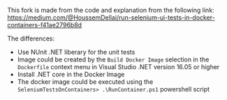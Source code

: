 This fork is made from the code and explanation from the following link:
https://medium.com/@HoussemDellai/run-selenium-ui-tests-in-docker-containers-f41ae2796b8d

The differences:
- Use NUnit .NET liberary for the unit tests
- Image could be created by the `Build Docker Image` selection in the `Dockerfile` context menu in Visual Studio .NET version 16.05 or higher
- Install .NET core in the Docker Image
- The docker image could be executed using the `SeleniumTestsOnContainers> .\RunContainer.ps1` powershell script
